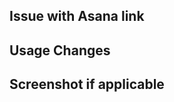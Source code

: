 ## Issue with Asana link

<!-- Description of the problem that this code change is solving. -->

## Usage Changes

<!--
Are there are any usage changes that we need to know about? If so, list them here.
  - A quick summary usage changes description
  - New usage instructions, possibly with a short code example.
-->

## Screenshot if applicable

<!-- Screenshot for changes after you solve the issue. -->